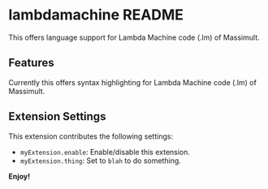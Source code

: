 # lambdamachine README

This offers language support for Lambda Machine code (.lm) of Massimult.

## Features

Currently this offers syntax highlighting for Lambda Machine code (.lm) of Massimult.

## Extension Settings


This extension contributes the following settings:

* `myExtension.enable`: Enable/disable this extension.
* `myExtension.thing`: Set to `blah` to do something.

**Enjoy!**
